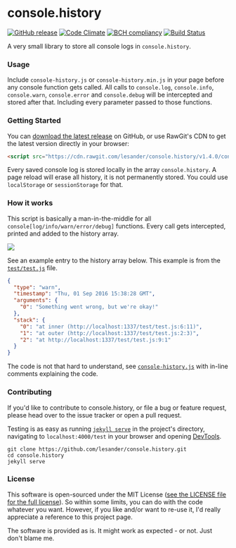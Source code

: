 # console.history
[![GitHub release](https://img.shields.io/github/release/lesander/console.history.svg?maxAge=2592000)]()
[![Code Climate](https://codeclimate.com/github/lesander/console.history/badges/gpa.svg)](https://codeclimate.com/github/lesander/console.history)
[![BCH compliancy](https://bettercodehub.com/edge/badge/lesander/console.history)](https://bettercodehub.com)
[![Build Status](https://travis-ci.org/lesander/console.history.svg?branch=master)](https://travis-ci.org/lesander/console.history)


A very small library to store all console logs in `console.history`.

### Usage
Include `console-history.js` or `console-history.min.js` in your page before any
console function gets called. All calls to `console.log`, `console.info`,
`console.warn`, `console.error` and `console.debug` will be intercepted and
stored after that. Including every parameter passed to those functions.

### Getting Started
You can [download the latest release](https://github.com/lesander/console.history/releases/latest)
on GitHub, or use RawGit's CDN to get the latest version directly in your browser:
```html
<script src="https://cdn.rawgit.com/lesander/console.history/v1.4.0/console-history.min.js"></script>
```


Every saved console log is stored locally in the array `console.history`.
A page reload will erase all history, it is not permanently stored. You could use
`localStorage` or `sessionStorage` for that.

### How it works
This script is basically a man-in-the-middle for all `console[log/info/warn/error/debug]` functions.
Every call gets intercepted, printed and added to the history array.

![](test/diagram.png)

See an example entry to the history array below. This example is from the [`test/test.js`](test/test.js) file.
```json
{
  "type": "warn",
  "timestamp": "Thu, 01 Sep 2016 15:38:28 GMT",
  "arguments": {
    "0": "Something went wrong, but we're okay!"
  },
  "stack": {
    "0": "at inner (http://localhost:1337/test/test.js:6:11)",
    "1": "at outer (http://localhost:1337/test/test.js:2:3)",
    "2": "at http://localhost:1337/test/test.js:9:1"
  }
}
```

The code is not that hard to
understand, see [`console-history.js`](/console-history.js) with in-line comments explaining the code.

### Contributing
If you'd like to contribute to console.history, or file a bug or feature request,
please head over to the issue tracker or open a pull request.

Testing is as easy as running [`jekyll serve`](https://jekyllrb.com) in the project's directory,
navigating to `localhost:4000/test` in your browser and opening [DevTools](https://developer.chrome.com/devtools).
```shell
git clone https://github.com/lesander/console.history.git
cd console.history
jekyll serve
```

### License
This software is open-sourced under the MIT License ([see the LICENSE file for
the full license](/LICENSE)). So within some limits, you can do with the code whatever
you want. However, if you like and/or want to re-use it, I'd really appreciate
a reference to this project page.

The software is provided as is. It might work as expected - or not.
Just don't blame me.
